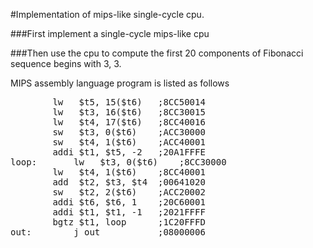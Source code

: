 #Implementation of mips-like single-cycle cpu.

###First implement a single-cycle mips-like cpu

###Then use the cpu to compute the first 20 components of Fibonacci sequence begins with 3, 3.

MIPS assembly language program is listed as follows

<pre>
		lw   $t5, 15($t6)	;8CC50014
		lw   $t3, 16($t6) 	;8CC30015
		lw   $t4, 17($t6) 	;8CC40016
		sw   $t3, 0($t6)  	;ACC30000
		sw   $t4, 1($t6)  	;ACC40001
		addi $t1, $t5, -2 	;20A1FFFE
loop:		lw   $t3, 0($t6) 	;8CC30000
	 	lw   $t4, 1($t6) 	;8CC40001
	 	add  $t2, $t3, $t4 	;00641020
	  	sw   $t2, 2($t6) 	;ACC20002
	 	addi $t6, $t6, 1 	;20C60001
	 	addi $t1, $t1, -1 	;2021FFFF
	 	bgtz $t1, loop 		;1C20FFFD
out:		j out 			;08000006
</pre>
